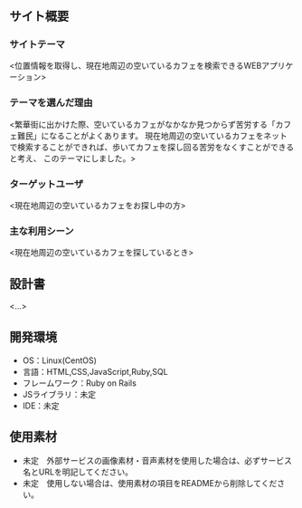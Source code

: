 # <cafie>

## サイト概要
### サイトテーマ
<位置情報を取得し、現在地周辺の空いているカフェを検索できるWEBアプリケーション>

### テーマを選んだ理由
<繁華街に出かけた際、空いているカフェがなかなか見つからず苦労する「カフェ難民」になることがよくあります。
現在地周辺の空いているカフェをネットで検索することができれば、歩いてカフェを探し回る苦労をなくすことができると考え、
このテーマにしました。>

### ターゲットユーザ
<現在地周辺の空いているカフェをお探し中の方>

### 主な利用シーン
<現在地周辺の空いているカフェを探しているとき>

## 設計書
<...>

## 開発環境
- OS：Linux(CentOS)
- 言語：HTML,CSS,JavaScript,Ruby,SQL
- フレームワーク：Ruby on Rails
- JSライブラリ：未定
- IDE：未定

## 使用素材
- 未定　外部サービスの画像素材・音声素材を使用した場合は、必ずサービス名とURLを明記してください。
- 未定　使用しない場合は、使用素材の項目をREADMEから削除してください。